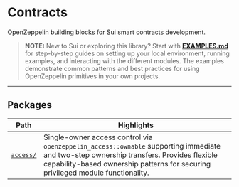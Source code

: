 # Contracts

OpenZeppelin building blocks for Sui smart contracts development.

> **NOTE:** New to Sui or exploring this library? Start with **[EXAMPLES.md](EXAMPLES.md)** for step-by-step guides on setting up your local environment, running examples, and interacting with the different modules. The examples demonstrate common patterns and best practices for using OpenZeppelin primitives in your own projects.

---

## Packages

| Path | Highlights |
|------|---------|
| [`access/`](access/) | Single-owner access control via `openzeppelin_access::ownable` supporting immediate and two-step ownership transfers. Provides flexible capability-based ownership patterns for securing privileged module functionality. |
